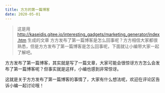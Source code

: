 ```yaml
---
title: 方方的第一篇博客
date: 2020-05-01
---
```


> 这是用 http://kaseidis.gitee.io/interesting_gadgets/marketing_generator/index.htm 生成的文章
方方发布了第一篇博客是怎么回事呢？方方相信大家都很熟悉，但是方方发布了第一篇博客是怎么回事呢，下面就让小编带大家一起了解吧。

方方发布了第一篇博客，其实就是写了一篇文章，大家可能会很惊讶方方怎么会发布了第一篇博客呢？但事实就是这样，小编也感到非常惊讶。

这就是关于方方发布了第一篇博客的事情了，大家有什么想法呢，欢迎在评论区告诉小编一起讨论哦！
